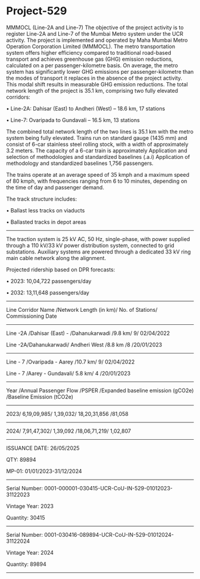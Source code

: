 # Project-529
MMMOCL (Line-2A and Line-7)
The objective of the project activity is to register Line-2A and Line-7 of the Mumbai Metro
system under the UCR activity. The project is implemented and operated by Maha Mumbai
Metro Operation Corporation Limited (MMMOCL). The metro transportation system offers higher
efficiency compared to traditional road-based transport and achieves greenhouse gas (GHG)
emission reductions, calculated on a per passenger-kilometre basis. On average, the metro
system has significantly lower GHG emissions per passenger-kilometre than the modes of
transport it replaces in the absence of the project activity. This modal shift results in measurable
GHG emission reductions.
The total network length of the project is 35.1 km, comprising two fully elevated corridors:

• Line-2A: Dahisar (East) to Andheri (West) – 18.6 km, 17 stations

• Line-7: Ovaripada to Gundavali – 16.5 km, 13 stations

The combined total network length of the two lines is 35.1 km with the
metro system being fully elevated. Trains run on standard gauge (1435
mm) and consist of 6-car stainless steel rolling stock, with a width of
approximately 3.2 meters. The capacity of a 6-car train is approximately
Application and selection of methodologies and standardized baselines
(.a.i) Application of methodology and standardized baselines
1,756 passengers.

The trains operate at an average speed of 35 kmph
and a maximum speed of 80 kmph, with frequencies ranging from 6 to
10 minutes, depending on the time of day and passenger demand.

The track structure includes:

• Ballast less tracks on viaducts

• Ballasted tracks in depot areas
_______
The traction system is 25 kV AC, 50 Hz, single-phase, with power
supplied through a 110 kV/33 kV power distribution system, connected
to grid substations. Auxiliary systems are powered through a dedicated
33 kV ring main cable network along the alignment.

Projected ridership based on DPR forecasts:

• 2023: 10,04,722 passengers/day

• 2032: 13,11,648 passengers/day
______________
Line Corridor Name /Network Length (in km)/ No. of Stations/ Commissioning Date
_________
Line -2A /Dahisar (East) - /Dahanukarwadi /9.8 km/ 9/ 02/04/2022

Line -2A/Dahanukarwadi/ Andheri West /8.8 km /8 /20/01/2023
___________________
Line - 7 /Ovaripada - Aarey /10.7 km/ 9/ 02/04/2022

Line - 7 /Aarey - Gundavali/ 5.8 km/ 4 /20/01/2023
_________________
Year /Annual Passenger Flow /PSPER /Expanded baseline emission (gCO2e) /Baseline Emission (tCO2e)
____________________
2023/ 6,19,09,985/ 1,39,032/ 18,20,31,856 /81,058
____________
2024/ 7,91,47,302/ 1,39,092 /18,06,71,219/ 1,02,807
____________
ISSUANCE DATE: 26/05/2025

QTY: 89894

MP-01: 01/01/2023-31/12/2024
_______________
Serial Number: 0001-000001-030415-UCR-CoU-IN-529-01012023-31122023

Vintage Year: 2023

Quantity: 30415
__________
Serial Number: 0001-030416-089894-UCR-CoU-IN-529-01012024-31122024

Vintage Year: 2024

Quantity: 89894
____________





